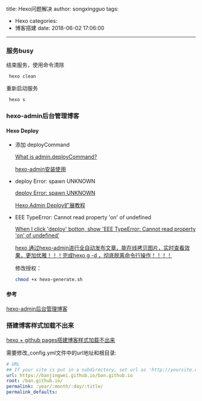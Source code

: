 title: Hexo问题解决
author: songxingguo
tags:
  - Hexo
categories:
  - 博客搭建
date: 2018-06-02 17:06:00
---
### 服务busy

结束服务，使用命令清除
```
 hexo clean
```
重新启动服务
```
 hexo s
```

### hexo-admin后台管理博客

#### Hexo Deploy 

- 添加 deployCommand 

  [What is admin.deployCommand?](https://github.com/jaredly/hexo-admin/issues/70)
  
  [hexo-admin安装使用](https://albenw.github.io/posts/4ffa5bc6/)

- deploy Error: spawn UNKNOWN 

  [deploy Error: spawn UNKNOWN ](https://github.com/jaredly/hexo-admin/issues/94)
  
  [Hexo Admin Deploy扩展教程](http://www.inmyai.com/2018/05/01/Hexo-Admin-Deploy%E6%AD%A3%E7%A1%AE%E6%89%93%E5%BC%80%E6%96%B9%E5%BC%8F/)

- EEE TypeError: Cannot read property 'on' of undefined

  [When I click 'deploy' botton, show 'EEE TypeError: Cannot read property 'on' of undefined'](https://github.com/jaredly/hexo-admin/issues/179)

  [hexo 通过hexo-admin进行全自动发布文章，能在线拷贝图片，实时查看效果，更加优雅！！！完成hexo g -d ，彻底脱离命令行操作！！！！](https://blog.csdn.net/dataiyangu/article/details/83066586)

  修改授权：

  ```bash
  chmod +x hexo-generate.sh
  ```

#### 参考

[hexo-admin后台管理博客](https://segmentfault.com/a/1190000010434546)

### 搭建博客样式加载不出来

[hexo + github pages搭建博客样式加载不出来](https://blog.csdn.net/banjw_129/article/details/82261165)

需要修改_config.yml文件中的url地址和根目录:

```yml
# URL
## If your site is put in a subdirectory, set url as 'http://yoursite.com/child' and root as '/child/'
url: https://banjingwei.github.io/ban.github.io
root: /ban.github.io/
permalink: :year/:month/:day/:title/
permalink_defaults:
```